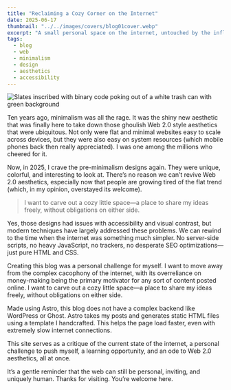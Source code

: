 ```yaml
---
title: "Reclaiming a Cozy Corner on the Internet"
date: 2025-06-17
thumbnail: "../../images/covers/blog01cover.webp" 
excerpt: "A small personal space on the internet, untouched by the influence of algorithms"
tags:
  - blog
  - web
  - minimalism
  - design
  - aesthetics
  - accessibility
---
```

![Slates inscribed with binary code poking out of a white trash can with green background](/images/covers/blog01cover.webp)

Ten years ago, minimalism was all the rage. It was the shiny new aesthetic that was finally here to take down those ghoulish Web 2.0 style aesthetics that were ubiquitous. Not only were flat and minimal websites easy to scale across devices, but they were also easy on system resources (which mobile phones back then really appreciated). I was one among the millions who cheered for it.

Now, in 2025, I crave the pre-minimalism designs again. They were unique, colorful, and interesting to look at. There’s no reason we can’t revive Web 2.0 aesthetics, especially now that people are growing tired of the flat trend (which, in my opinion, overstayed its welcome).

<blockquote class="pullquote">
I want to carve out a cozy little space—a place to share my ideas freely, without obligations on either side.</blockquote>

Yes, those designs had issues with accessibility and visual contrast, but modern techniques have largely addressed these problems. We can rewind to the time when the internet was something much simpler. No server-side scripts, no heavy JavaScript, no trackers, no desperate SEO optimizations—just pure HTML and CSS.

Creating this blog was a personal challenge for myself. I want to move away from the complex cacophony of the internet, with its overreliance on money-making being the primary motivator for any sort of content posted online. I want to carve out a cozy little space—a place to share my ideas freely, without obligations on either side.

Made using Astro, this blog does not have a complex backend like WordPress or Ghost. Astro takes my posts and generates static HTML files using a template I handcrafted. This helps the page load faster, even with extremely slow internet connections.

This site serves as a critique of the current state of the internet, a personal challenge to push myself, a learning opportunity, and an ode to Web 2.0 aesthetics, all at once.

It’s a gentle reminder that the web can still be personal, inviting, and uniquely human.
Thanks for visiting. You’re welcome here.